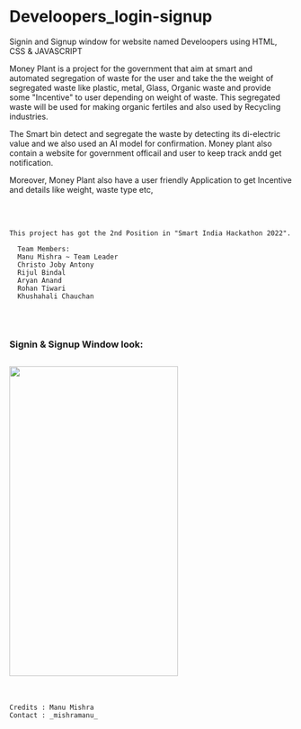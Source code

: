 # Develoopers_login-signup
Signin and Signup window for website named Develoopers using HTML, CSS &amp; JAVASCRIPT

<p>
Money Plant is a project for the government that aim at smart and automated segregation of waste for the user and take the the weight of segregated waste like plastic,  metal, Glass, Organic waste and provide some "Incentive" to user depending on weight of waste.
This segregated waste will be used for making organic fertiles and also used by Recycling industries.

The Smart bin detect and segregate the waste by detecting its di-electric value and we also used an AI model for confirmation.
Money plant also contain a website for government officail and user to keep track andd get notification.

Moreover, Money Plant also have a user friendly Application to get Incentive and details like weight, waste type etc,
</p>
<br>
<br>

```
This project has got the 2nd Position in "Smart India Hackathon 2022".

  Team Members:
  Manu Mishra ~ Team Leader
  Christo Joby Antony
  Rijul Bindal
  Aryan Anand
  Rohan Tiwari
  Khushahali Chauchan 
 
```
<br>


### Signin & Signup Window look:

<div align="left" >
  <h2> <img src = "https://github.com/manumishra12/Money-Plant-/blob/main/3d_model.gif" width = 300px height=550px> </h2>
</div>
<br>

```
Credits : Manu Mishra
Contact : _mishramanu_
```
